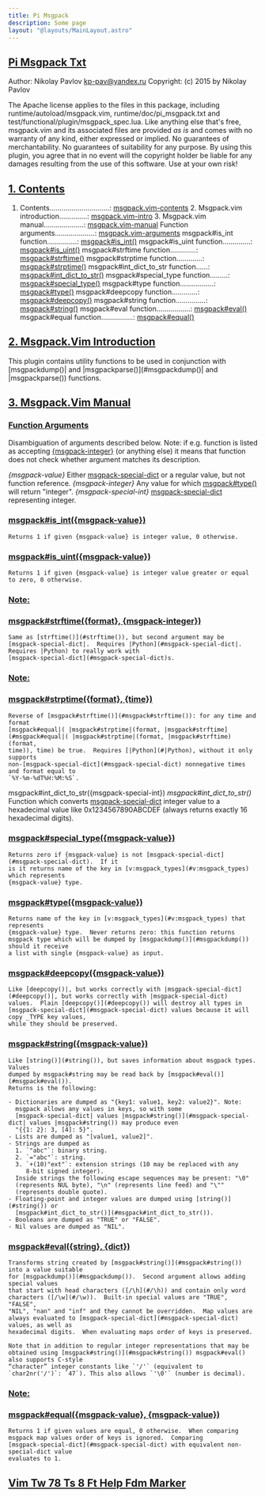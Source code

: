 ```yaml
---
title: Pi Msgpack
description: Some page
layout: "@layouts/MainLayout.astro"
---
```



## <a id="msgpack utilities" class="section-title" href="#msgpack utilities"> Pi Msgpack Txt</a> 

Author:  Nikolay Pavlov <kp-pav@yandex.ru>
Copyright: (c) 2015 by Nikolay Pavlov

The Apache license applies to the files in this package, including 
runtime/autoload/msgpack.vim, runtime/doc/pi_msgpack.txt and 
test/functional/plugin/msgpack_spec.lua.  Like anything else that's free, 
msgpack.vim and its associated files are provided *as is* and comes with no 
warranty of any kind, either expressed or implied.  No guarantees of 
merchantability.  No guarantees of suitability for any purpose.  By using this 
plugin, you agree that in no event will the copyright holder be liable for any 
damages resulting from the use of this software. Use at your own risk!


## <a id="msgpack.vim-contents" class="section-title" href="#msgpack.vim-contents">1. Contents</a> 

1. Contents..............................: [msgpack.vim-contents](#msgpack.vim-contents)
	2. Msgpack.vim introduction..............: [msgpack.vim-intro](#msgpack.vim-intro)
	3. Msgpack.vim manual....................: [msgpack.vim-manual](#msgpack.vim-manual)
	   Function arguments....................: [msgpack.vim-arguments](#msgpack.vim-arguments)
	   msgpack#is_int function...............: [msgpack#is_int()](#msgpack#is_int())
	   msgpack#is_uint function..............: [msgpack#is_uint()](#msgpack#is_uint())
	   msgpack#strftime function.............: [msgpack#strftime()](#msgpack#strftime())
	   msgpack#strptime function.............: [msgpack#strptime()](#msgpack#strptime())
	   msgpack#int_dict_to_str function......: [msgpack#int_dict_to_str()](#msgpack#int_dict_to_str())
	   msgpack#special_type function.........: [msgpack#special_type()](#msgpack#special_type())
	   msgpack#type function.................: [msgpack#type()](#msgpack#type())
	   msgpack#deepcopy function.............: [msgpack#deepcopy()](#msgpack#deepcopy())
	   msgpack#string function...............: [msgpack#string()](#msgpack#string())
	   msgpack#eval function.................: [msgpack#eval()](#msgpack#eval())
	   msgpack#equal function................: [msgpack#equal()](#msgpack#equal())


## <a id="msgpack.vim-intro" class="section-title" href="#msgpack.vim-intro">2. Msgpack.Vim Introduction</a> 

This plugin contains utility functions to be used in conjunction with 
[msgpackdump()| and |msgpackparse()](#msgpackdump()| and |msgpackparse()) functions.


## <a id="msgpack.vim-manual" class="section-title" href="#msgpack.vim-manual">3. Msgpack.Vim Manual</a> 

### <a id="msgpack.vim-arguments" class="section-title" href="#msgpack.vim-arguments">Function Arguments</a>

Disambiguation of arguments described below.  Note: if e.g. function is listed 
as accepting [{msgpack-integer}](#{msgpack-integer}) (or anything else) it means that function 
does not check whether argument matches its description.

*{msgpack-value}*	Either [msgpack-special-dict](#msgpack-special-dict) or a regular value, but 
			not function reference.
*{msgpack-integer}*	Any value for which [msgpack#type()](#msgpack#type()) will return 
			"integer".
*{msgpack-special-int}*	[msgpack-special-dict](#msgpack-special-dict) representing integer.

### <a id="msgpack#is_int()" class="section-title" href="#msgpack#is_int()">msgpack#is_int({msgpack-value})</a>
	Returns 1 if given {msgpack-value} is integer value, 0 otherwise.

### <a id="msgpack#is_uint()" class="section-title" href="#msgpack#is_uint()">msgpack#is_uint({msgpack-value})</a>
	Returns 1 if given {msgpack-value} is integer value greater or equal 
	to zero, 0 otherwise.

### <a id="msgpack#strftime" class="section-title" href="#msgpack#strftime">Note:</a>
### <a id="msgpack#strftime()" class="section-title" href="#msgpack#strftime()">msgpack#strftime({format}, {msgpack-integer})</a>
	Same as [strftime()](#strftime()), but second argument may be 
	[msgpack-special-dict|.  Requires |Python](#msgpack-special-dict|.  Requires |Python) to really work with
	[msgpack-special-dict](#msgpack-special-dict)s.

### <a id="msgpack#strptime" class="section-title" href="#msgpack#strptime">Note:</a>
### <a id="msgpack#strptime()" class="section-title" href="#msgpack#strptime()">msgpack#strptime({format}, {time})</a>
	Reverse of [msgpack#strftime()](#msgpack#strftime()): for any time and format 
	[msgpack#equal|( |msgpack#strptime|(format, |msgpack#strftime](#msgpack#equal|( |msgpack#strptime|(format, |msgpack#strftime)(format, 
	time)), time) be true.  Requires [|Python](#|Python), without it only supports
	non-[msgpack-special-dict](#msgpack-special-dict) nonnegative times and format equal to
	`%Y-%m-%dT%H:%M:%S`.

msgpack#int_dict_to_str({msgpack-special-int})	*msgpack#int_dict_to_str()*
	Function which converts [msgpack-special-dict](#msgpack-special-dict) integer value to 
	a hexadecimal value like 0x1234567890ABCDEF (always returns exactly 16 
	hexadecimal digits).

### <a id="msgpack#special_type()" class="section-title" href="#msgpack#special_type()">msgpack#special_type({msgpack-value})</a>
	Returns zero if {msgpack-value} is not [msgpack-special-dict](#msgpack-special-dict).  If it 
	is it returns name of the key in [v:msgpack_types](#v:msgpack_types) which represents 
	{msgpack-value} type.

### <a id="msgpack#type()" class="section-title" href="#msgpack#type()">msgpack#type({msgpack-value})</a>
	Returns name of the key in [v:msgpack_types](#v:msgpack_types) that represents 
	{msgpack-value} type.  Never returns zero: this function returns 
	msgpack type which will be dumped by [msgpackdump()](#msgpackdump()) should it receive 
	a list with single {msgpack-value} as input.

### <a id="msgpack#deepcopy()" class="section-title" href="#msgpack#deepcopy()">msgpack#deepcopy({msgpack-value})</a>
	Like [deepcopy()|, but works correctly with |msgpack-special-dict](#deepcopy()|, but works correctly with |msgpack-special-dict) 
	values.  Plain [deepcopy()](#deepcopy()) will destroy all types in 
	[msgpack-special-dict](#msgpack-special-dict) values because it will copy _TYPE key values, 
	while they should be preserved.

### <a id="msgpack#string()" class="section-title" href="#msgpack#string()">msgpack#string({msgpack-value})</a>
	Like [string()](#string()), but saves information about msgpack types.  Values 
	dumped by msgpack#string may be read back by [msgpack#eval()](#msgpack#eval()).  
	Returns is the following:

	- Dictionaries are dumped as "{key1: value1, key2: value2}". Note: 
	  msgpack allows any values in keys, so with some 
	  [msgpack-special-dict| values |msgpack#string()](#msgpack-special-dict| values |msgpack#string()) may produce even 
	  "{{1: 2}: 3, [4]: 5}".
	- Lists are dumped as "[value1, value2]".
	- Strings are dumped as
	  1. `"abc"`: binary string.
	  2. `="abc"`: string.
	  3. `+(10)"ext"`: extension strings (10 may be replaced with any 
	     8-bit signed integer).
	  Inside strings the following escape sequences may be present: "\0" 
	  (represents NUL byte), "\n" (represents line feed) and "\"" 
	  (represents double quote).
	- Floating-point and integer values are dumped using [string()](#string()) or 
	  [msgpack#int_dict_to_str()](#msgpack#int_dict_to_str()).
	- Booleans are dumped as "TRUE" or "FALSE".
	- Nil values are dumped as "NIL".

### <a id="msgpack#eval()" class="section-title" href="#msgpack#eval()">msgpack#eval({string}, {dict})</a>
	Transforms string created by [msgpack#string()](#msgpack#string()) into a value suitable 
	for [msgpackdump()](#msgpackdump()).  Second argument allows adding special values 
	that start with head characters ([/\h](#/\h)) and contain only word 
	characters ([/\w](#/\w)).  Built-in special values are "TRUE", "FALSE", 
	"NIL", "nan" and "inf" and they cannot be overridden.  Map values are 
	always evaluated to [msgpack-special-dict](#msgpack-special-dict) values, as well as 
	hexadecimal digits.  When evaluating maps order of keys is preserved.

	Note that in addition to regular integer representations that may be 
	obtained using [msgpack#string()](#msgpack#string()) msgpack#eval() also supports C-style 
	“character” integer constants like `'/'` (equivalent to 
	`char2nr('/')`: `47`). This also allows `'\0'` (number is decimal).

### <a id="msgpack#equal" class="section-title" href="#msgpack#equal">Note:</a>
### <a id="msgpack#equal()" class="section-title" href="#msgpack#equal()">msgpack#equal({msgpack-value}, {msgpack-value})</a>
	Returns 1 if given values are equal, 0 otherwise.  When comparing 
	msgpack map values order of keys is ignored.  Comparing 
	[msgpack-special-dict](#msgpack-special-dict) with equivalent non-special-dict value 
	evaluates to 1.


## <a id="" class="section-title" href="#">Vim Tw 78 Ts 8 Ft Help Fdm Marker</a> 



